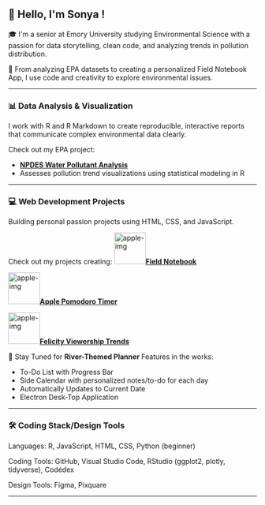 ## 👋 Hello, I'm Sonya !

🎓 I'm a senior at Emory University studying Environmental Science with a passion for data storytelling, clean code, and analyzing trends in pollution distribution.

🌱 From analyzing EPA datasets to creating a personalized Field Notebook App, I use code and creativity to explore environmental issues.

---

### 📊 Data Analysis & Visualization
I work with R and R Markdown to create reproducible, interactive reports that communicate complex environmental data clearly.

Check out my EPA project:
- [**NPDES Water Pollutant Analysis**](https://github.com/sonya-dee/npdes_water_2024)  
- Assesses pollution trend visualizations using statistical modeling in R

---
### 💻 Web Development Projects
Building personal passion projects using HTML, CSS, and JavaScript.

Check out my projects creating: 
<img width="64" height="64" alt="apple-img" src="https://github.com/user-attachments/assets/e68d7b43-acbb-4710-9423-22a38d8bd95d"/>[**Field Notebook**](https://github.com/sonya-dee/field_notebook)

<img width="64" height="64" alt="apple-img" src="https://github.com/user-attachments/assets/e68d7b43-acbb-4710-9423-22a38d8bd95d"/>[**Apple Pomodoro Timer**](https://github.com/sonya-dee/apple_timer)

<img width="64" height="64" alt="apple-img" src="https://github.com/user-attachments/assets/e68d7b43-acbb-4710-9423-22a38d8bd95d"/>[**Felicity Viewership Trends**](https://github.com/sonya-dee/felicity_thursdays_2024)

📝 Stay Tuned for **River-Themed Planner**
Features in the works: 
- To-Do List with Progress Bar
- Side Calendar with personalized notes/to-do for each day
- Automatically Updates to Current Date
- Electron Desk-Top Application

--- 
### 🛠️ Coding Stack/Design Tools 
Languages: R, JavaScript, HTML, CSS, Python (beginner)

Coding Tools: GitHub, Visual Studio Code, RStudio (ggplot2, plotly, tidyverse), Codédex

Design Tools: Figma, Pixquare 

---
